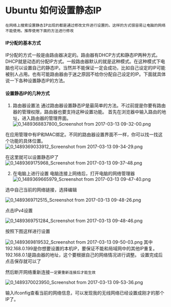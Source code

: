 # Ubuntu 如何设置静态IP<br>
`在网络上搜索设置静态IP出现的都是通过修改文件进行设置的。这样的方式很容易让电脑的网络不能使用。推荐使用下面的方法进行修改`
#### IP分配的基本方式
IP分配的方式一般是由路由器决定的。路由器有DHCP方式和静态IP两种方式。DHCP就是动态的分配IP方式。一般路由器默认的就是这种模式。在这种模式下电脑也可以设置自己的静态IP。当然并不能保证一定会成功，比如自己设定的IP可能被别人占用。也有可能路由器由于迷之原因不给你分配自己设定的IP。下面就具体说一下各种设置静态IP的方法。
#### 设置静态IP的几种方式
1. 路由器设置法
通过路由器设置静态IP是最简单的方法。不过前提是你要有路由器的管理权限，路由器也要支持这种设置功能。
首先在浏览器中输入路由的地址，进入路由器的管理界面。
![0_1489368837800_Screenshot from 2017-03-13 09-32-00.png](http://community.bwbot.org/assets/uploads/files/1489368833631-screenshot-from-2017-03-13-09-32-00-resized.png) 

在应用管理中有IP和MAC绑定。不同的路由器设置界面不一样，你可以找一找这个功能的具体位置。
![0_1489369033912_Screenshot from 2017-03-13 09-34-29.png](http://community.bwbot.org/assets/uploads/files/1489369029621-screenshot-from-2017-03-13-09-34-29.png) 

在这里就可以设置静态IP了
![0_1489369175968_Screenshot from 2017-03-13 09-37-48.png](http://community.bwbot.org/assets/uploads/files/1489369171735-screenshot-from-2017-03-13-09-37-48-resized.png) 


2. 在电脑上进行设置
电脑连接上网络后，打开电脑的网络管理器
![0_1489369665979_Screenshot from 2017-03-13 09-47-40.png](http://community.bwbot.org/assets/uploads/files/1489369661541-screenshot-from-2017-03-13-09-47-40.png) 

选中自己当前的网络链接，选择编辑

![0_1489369712515_Screenshot from 2017-03-13 09-48-26.png](http://community.bwbot.org/assets/uploads/files/1489369708074-screenshot-from-2017-03-13-09-48-26.png) 

点击IPv4设置

![0_1489369751284_Screenshot from 2017-03-13 09-48-46.png](http://community.bwbot.org/assets/uploads/files/1489369746892-screenshot-from-2017-03-13-09-48-46.png) 

按照下图这样进行设置

![0_1489369819532_Screenshot from 2017-03-13 09-50-03.png](http://community.bwbot.org/assets/uploads/files/1489369815297-screenshot-from-2017-03-13-09-50-03.png) 
其中192.168.0.199是你想要设置的本机IP，要保证不能和局域网中的其他IP重复。192.168.0.1是路由器的地址，这个要根据自己的网络情况进行调整。
设置完成后点击保存就可以了

然后断开网络重新连接```一定要重新连接后才能生效```

![0_1489370023950_Screenshot from 2017-03-13 09-53-36.png](http://community.bwbot.org/assets/uploads/files/1489370019607-screenshot-from-2017-03-13-09-53-36.png) 

输入ifconfig查看当前的网络信息，可以发现我的无线网络已经设置成刚才的那个IP了。
